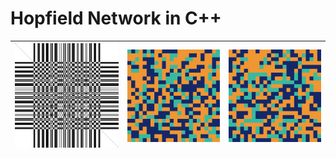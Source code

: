 # Hopfield Network in C++

| ![](models/food.png) | ![](output/donut.gif)  | ![](output/burger.gif) |
|----------------------|------------------------|------------------------|
